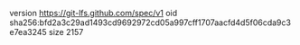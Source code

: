 version https://git-lfs.github.com/spec/v1
oid sha256:bfd2a3c29ad1493cd9692972cd05a997cff1707aacfd4d5f06cda9c3e7ea3245
size 2157
